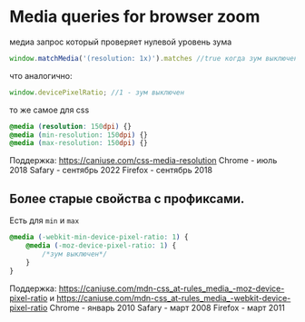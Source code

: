 # Media queries for browser zoom





медиа запрос который проверяет нулевой уровень зума
```js
window.matchMedia('(resolution: 1x)').matches //true когда зум выключен
```
что аналогично:
```js
window.devicePixelRatio; //1 - зум выключен
```
то же самоe для css
```css
@media (resolution: 150dpi) {}
@media (min-resolution: 150dpi) {}
@media (max-resolution: 150dpi) {}
```
Поддержка: https://caniuse.com/css-media-resolution
Chrome - июль 2018
Safary - сентябрь 2022
Firefox - сентябрь 2018

## Более старые свойства c профиксами.
Есть для `min` и `max`
```css
@media (-webkit-min-device-pixel-ratio: 1) {
	@media (-moz-device-pixel-ratio: 1) {
		/*зум выключен*/
	}
}
```
Поддержка: https://caniuse.com/mdn-css_at-rules_media_-moz-device-pixel-ratio и
https://caniuse.com/mdn-css_at-rules_media_-webkit-device-pixel-ratio
Chrome - январь 2010
Safary - март 2008
Firefox - март 2011


